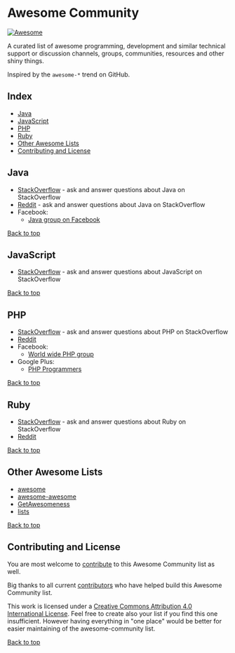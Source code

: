 # Awesome Community

[![Awesome](https://cdn.rawgit.com/sindresorhus/awesome/d7305f38d29fed78fa85652e3a63e154dd8e8829/media/badge.svg)](https://github.com/sindresorhus/awesome)

A curated list of awesome programming, development and similar technical support or discussion channels, groups, communities, resources and other shiny things.

Inspired by the `awesome-*` trend on GitHub.


## Index

* [Java](#java)
* [JavaScript](#javascript)
* [PHP](#php)
* [Ruby](#ruby)
* [Other Awesome Lists](#other-awesome-lists)
* [Contributing and License](#contributing-and-license)


## Java

* [StackOverflow](http://stackoverflow.com/?tags=java) - ask and answer questions about Java on StackOverflow
* [Reddit](http://www.reddit.com/r/java) - ask and answer questions about Java on StackOverflow
* Facebook:
	* [Java group on Facebook](https://fb.com/groups/Javagroup123/)

[Back to top](#awesome-community)


## JavaScript

* [StackOverflow](http://stackoverflow.com/?tags=javascript) - ask and answer questions about JavaScript on StackOverflow

[Back to top](#awesome-community)


## PHP

* [StackOverflow](http://stackoverflow.com/?tags=php) - ask and answer questions about PHP on StackOverflow
* [Reddit](http://www.reddit.com/r/PHP)
* Facebook:
  * [World wide PHP group](https://fb.com/groups/2204685680)
* Google Plus:
  * [PHP Programmers](https://plus.google.com/u/0/communities/104245651975268426012)

[Back to top](#awesome-community)


## Ruby

* [StackOverflow](http://stackoverflow.com/?tags=ruby) - ask and answer questions about Ruby on StackOverflow
* [Reddit](https://www.reddit.com/r/ruby)

[Back to top](#awesome-community)


## Other Awesome Lists

* [awesome](https://github.com/sindresorhus/awesome)
* [awesome-awesome](https://github.com/emijrp/awesome-awesome)
* [GetAwesomeness](http://getawesomeness.com/)
* [lists](https://github.com/jnv/lists)

[Back to top](#awesome-community)


## Contributing and License

You are most welcome to [contribute](CONTRIBUTING.md) to this Awesome Community list as well.

Big thanks to all current [contributors](https://github.com/peterkokot/awesome-comunity/graphs/contributors) who have helped build this Awesome Community list.

This work is licensed under a [Creative Commons Attribution 4.0 International License](LICENSE). Feel free to create also your list if you find this one insufficient. However having everything in "one place" would be better for easier maintaining of the awesome-community list.

[Back to top](#awesome-community)
